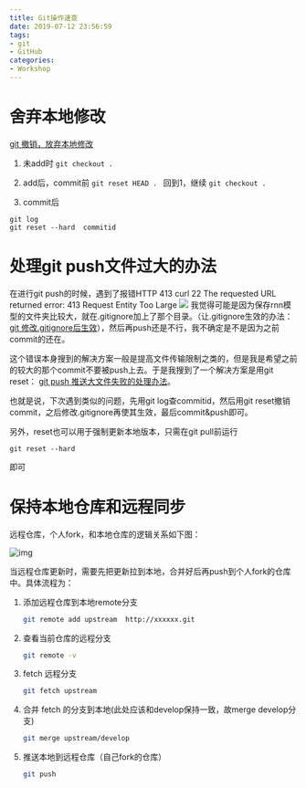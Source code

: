 ```yaml
---
title: Git操作速查
date: 2019-07-12 23:56:59
tags: 
- git
- GitHub
categories: 
- Workshop
---
```

<meta name="referrer" content="no-referrer"/>

# 舍弃本地修改

[git 撤销，放弃本地修改](https://www.cnblogs.com/qufanblog/p/7606105.html)

1. 未add时
`git checkout .`

2. add后，commit前
`git reset HEAD . `
回到1，继续
`git checkout .`

3. commit后
```
git log
git reset --hard  commitid 
```

# 处理git push文件过大的办法

在进行git push的时候，遇到了报错HTTP 413 curl 22 The requested URL returned error: 413 Request Entity Too Large
![](https://upload-images.jianshu.io/upload_images/12583080-b3197ead790b002d.png?imageMogr2/auto-orient/strip%7CimageView2/2/w/1240)
我觉得可能是因为保存rnn模型的文件夹比较大，就在.gitignore加上了那个目录。（让.gitignore生效的办法：[git 修改.gitignore后生效](https://blog.csdn.net/mingjie1212/article/details/51689606)），然后再push还是不行，我不确定是不是因为之前commit的还在。

这个错误本身搜到的解决方案一般是提高文件传输限制之类的，但是我是希望之前的较大的那个commit不要被push上去。于是我搜到了一个解决方案是用git reset： [git push 推送大文件失败的处理办法](https://www.cnblogs.com/NewBigLiang/p/7015887.html)。

也就是说，下次遇到类似的问题，先用git log查commitid，然后用git reset撤销commit，之后修改.gitignore再使其生效，最后commit&push即可。

另外，reset也可以用于强制更新本地版本，只需在git pull前运行

`git reset --hard`

即可

# 保持本地仓库和远程同步

远程仓库，个人fork，和本地仓库的逻辑关系如下图：

![img](https://upload-images.jianshu.io/upload_images/12583080-86edb36217c60f6e?imageMogr2/auto-orient/strip%7CimageView2/2/w/1240)

当远程仓库更新时，需要先把更新拉到本地，合并好后再push到个人fork的仓库中。具体流程为：

1. 添加远程仓库到本地remote分支

   ```bash
   git remote add upstream  http://xxxxxx.git
   ```

2. 查看当前仓库的远程分支

   ```bash
   git remote -v
   ```

3. fetch 远程分支

   ```bash
   git fetch upstream
   ```

4. 合并 fetch 的分支到本地(此处应该和develop保持一致，故merge develop分支)

   ```bash
   git merge upstream/develop
   ```

5. 推送本地到远程仓库（自己fork的仓库）

   ```bash
   git push 
   ```

   



 